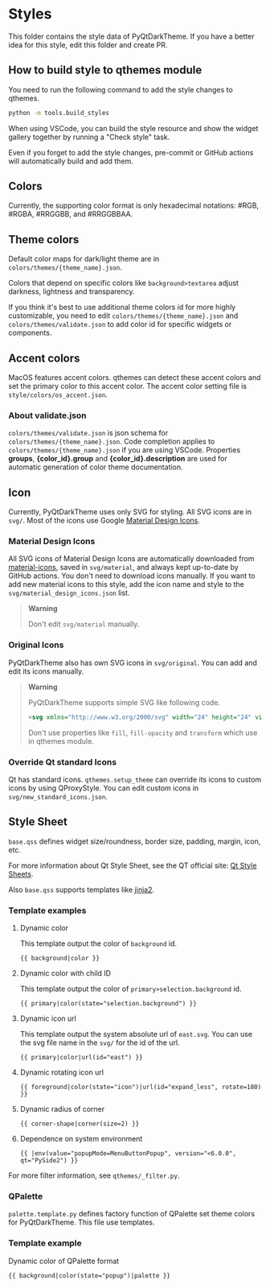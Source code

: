 # Styles

This folder contains the style data of PyQtDarkTheme. If you have a better idea for this style, edit this folder and create PR.

## How to build style to qthemes module

You need to run the following command to add the style changes to qthemes.

``` sh
python -m tools.build_styles
```

When using VSCode, you can build the style resource and show the widget gallery together by running a "Check style" task.

Even if you forget to add the style changes, pre-commit or GitHub actions will automatically build and add them.

## Colors

Currently, the supporting color format is only hexadecimal notations: #RGB, #RGBA, #RRGGBB, and #RRGGBBAA.

## Theme colors

Default color maps for dark/light theme are in `colors/themes/{theme_name}.json`.

Colors that depend on specific colors like `background>textarea` adjust darkness, lightness and transparency.

If you think it's best to use additional theme colors id for more highly customizable, you need to edit `colors/themes/{theme_name}.json` and `colors/themes/validate.json` to add color id for specific widgets or components.

## Accent colors

MacOS features accent colors. qthemes can detect these accent colors and set the primary color to this accent color. The accent color setting file is `style/colors/os_accent.json`.

### About validate.json

`colors/themes/validate.json` is json schema for `colors/themes/{theme_name}.json`. Code completion applies to `colors/themes/{theme_name}.json` if you are using VSCode. Properties **groups**, **{color_id}.group** and **{color_id}.description** are used for automatic generation of color theme documentation.

## Icon

Currently, PyQtDarkTheme uses only SVG for styling. All SVG icons are in `svg/`. Most of the icons use Google [Material Design Icons](https://github.com/google/material-design-icons).

### Material Design Icons

All SVG icons of Material Design Icons are automatically downloaded from [material-icons](https://github.com/marella/material-icons), saved in `svg/material`, and always kept up-to-date by GitHub actions. You don't need to download icons manually.
If you want to add new material icons to this style, add the icon name and style to the `svg/material_design_icons.json` list.
> **Warning**
>
> Don't edit `svg/material` manually.

### Original Icons

PyQtDarkTheme also has own SVG icons in `svg/original`. You can add and edit its icons manually.
> **Warning**
>
> PyQtDarkTheme supports simple SVG like following code.
>
> ```svg
> <svg xmlns="http://www.w3.org/2000/svg" width="24" height="24" viewBox="0 0 24 24"><path d="M9 16.17 5.53 12.7a.996.996 0 1 0-1.41 1.41l4.18 4.18c.39.39 1.02.39 1.41 0L20.29 7.71a.996.996 0 1 0-1.41-1.41L9 16.17z"/></svg>
> ```
>
> Don't use properties like `fill`, `fill-opacity` and `transform` which use in qthemes module.

### Override Qt standard Icons

Qt has standard icons. `qthemes.setup_theme` can override its icons to custom icons by using QProxyStyle. You can edit custom icons in `svg/new_standard_icons.json`.

## Style Sheet

`base.qss` defines widget size/roundness, border size, padding, margin, icon, etc.

For more information about Qt Style Sheet, see the QT official site: [Qt Style Sheets](https://doc.qt.io/qt-6/stylesheet.html).

Also `base.qss` supports templates like [jinja2](https://jinja.palletsprojects.com/en/3.1.x/).

### Template examples

1. Dynamic color

    This template output the color of `background` id.

    ``` plain text
    {{ background|color }}
    ```

1. Dynamic color with child ID

    This template output the color of `primary>selection.background` id.

    ``` plain text
    {{ primary|color(state="selection.background") }}
    ```

1. Dynamic icon url

    This template output the system absolute url of `east.svg`. You can use the svg file name in the `svg/` for the id of the url.

    ``` plain text
    {{ primary|color|url(id="east") }}
    ```

1. Dynamic rotating icon url

    ``` plain text
    {{ foreground|color(state="icon")|url(id="expand_less", rotate=180) }}
    ```

1. Dynamic radius of corner

    ``` plain text
    {{ corner-shape|corner(size=2) }}
    ```

1. Dependence on system environment

    ``` plain text
    {{ |env(value="popupMode=MenuButtonPopup", version="<6.0.0", qt="PySide2") }}
    ```

For more filter information, see `qthemes/_filter.py`.

### QPalette

`palette.template.py` defines factory function of QPalette set theme colors for PyQtDarkTheme. This file use templates.

### Template example

Dynamic color of QPalette format

``` plain text
{{ background|color(state="popup")|palette }}
```
